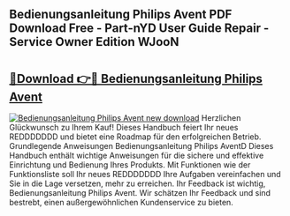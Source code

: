 ## Bedienungsanleitung Philips Avent PDF Download Free - Part-nYD User Guide Repair - Service Owner Edition WJooN

# <h2><a href="http://df5h1if.blite.top/?on=Bedienungsanleitung+Philips+Avent">🔗Download 👉🔴 Bedienungsanleitung Philips Avent</a></h2>

[![Bedienungsanleitung Philips Avent new download](https://i.imgur.com/lujVjoI.png)](http://df5h1if.blite.top/?on=Bedienungsanleitung+Philips+Avent)
Herzlichen Glückwunsch zu Ihrem Kauf! Dieses Handbuch feiert Ihr neues REDDDDDDD und bietet eine Roadmap für den erfolgreichen Betrieb. Grundlegende Anweisungen Bedienungsanleitung Philips AventD Dieses Handbuch enthält wichtige Anweisungen für die sichere und effektive Einrichtung und Bedienung Ihres Produkts. Mit Funktionen wie der Funktionsliste soll Ihr neues REDDDDDDD Ihre Aufgaben vereinfachen und Sie in die Lage versetzen, mehr zu erreichen. Ihr Feedback ist wichtig, Bedienungsanleitung Philips Avent. Wir schätzen Ihr Feedback und sind bestrebt, einen außergewöhnlichen Kundenservice zu bieten.
